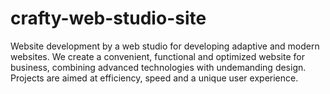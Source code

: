 # crafty-web-studio-site
Website development by a web studio for developing adaptive and modern websites. We create a convenient, functional and optimized website for business, combining advanced technologies with undemanding design. Projects are aimed at efficiency, speed and a unique user experience.
